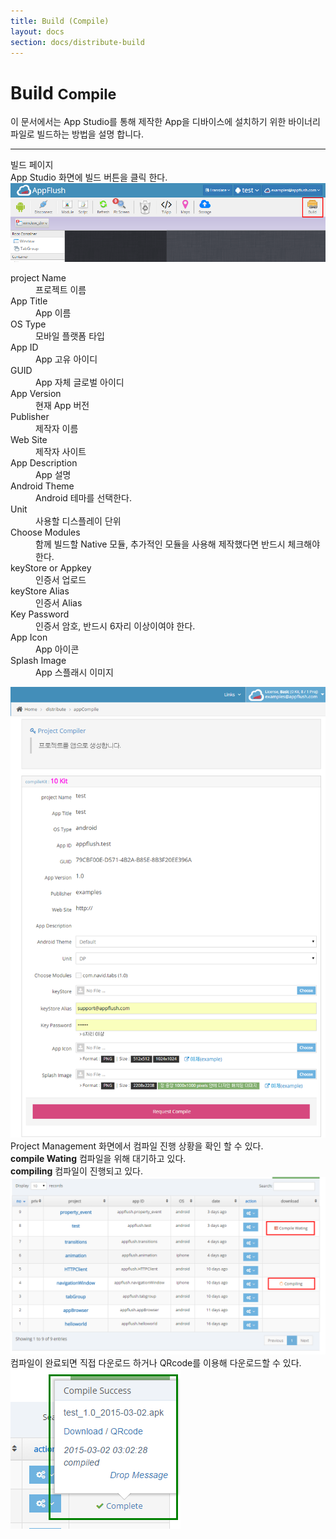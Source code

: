 ```yaml
---
title: Build (Compile)
layout: docs
section: docs/distribute-build
---
```


Build <small>Compile</small>
===================

이 문서에서는 App Studio를 통해 제작한 App을 디바이스에 설치하기 위한 바이너리 파일로 빌드하는 방법을 설명 합니다.

<hr/>
<div class="space33"></div>

<div class="title row">
	빌드 페이지
</div>
<div class="explain row">
	<div class="detail col-xs-12 col-md-6">
		App Studio 화면에 빌드 버튼을 클릭 한다.
	</div>
	<div class="movie col-xs-12 col-md-6">
		<a class="thumbnail" href="/docs/images/build_button.png" data-lightbox="build_button" data-title="">
			<img src="/docs/images/build_button.png" alt=""/>
		</a>
	</div>
</div>
<div class="explain row">
	<div class="detail col-xs-12 col-md-6">
		<dl>
			<dt>project Name</dt>
			<dd>프로젝트 이름</dd>
			<dt>App Title</dt>
			<dd>App 이름</dd>
			<dt>OS Type</dt>
			<dd>모바일 플랫폼 타입</dd>
			<dt>App ID</dt>
			<dd>App 고유 아이디</dd>
			<dt>GUID</dt>
			<dd>App 자체 글로벌 아이디</dd>
			<dt>App Version</dt>
			<dd>현재 App 버전</dd>
			<dt>Publisher</dt>
			<dd>제작자 이름</dd>
			<dt>Web Site</dt>
			<dd>제작자 사이트</dd>
			<dt>App Description</dt>
			<dd>App 설명</dd>
			<dt>Android Theme</dt>
			<dd>Android 테마를 선택한다.</dd>
			<dt>Unit</dt>
			<dd>사용할 디스플레이 단위</dd>
			<dt>Choose Modules</dt>
			<dd>함께 빌드할 Native 모듈, 추가적인 모듈을 사용해 제작했다면 반드시 체크해야 한다.</dd>
			<dt>keyStore or Appkey</dt>
			<dd>인증서 업로드</dd>
			<dt>keyStore Alias</dt>
			<dd>인증서 Alias</dd>
			<dt>Key Password</dt>
			<dd>인증서 암호, 반드시 6자리 이상이여야 한다.</dd>
			<dt>App Icon</dt>
			<dd>App 아이콘</dd>
			<dt>Splash Image</dt>
			<dd>App 스플래시 이미지</dd>
		</dl>
	</div>
	<div class="movie col-xs-12 col-md-6">
		<a class="thumbnail" href="/docs/images/build_page.png" data-lightbox="build_page" data-title="">
			<img src="/docs/images/build_page.png" alt=""/>
		</a>
	</div>
</div>
<div class="explain row">
	<div class="detail col-xs-12 col-md-6">
		Project Management 화면에서 컴파일 진행 상황을 확인 할 수 있다.
		<div class="space11"></div>
		<strong>compile Wating</strong> 컴파일을 위해 대기하고 있다.
		<div class="space11"></div>
		<strong>compiling</strong> 컴파일이 진행되고 있다.
	</div>
	<div class="movie col-xs-12 col-md-6">
		<a class="thumbnail" href="/docs/images/build_list.png" data-lightbox="build_list" data-title="">
			<img src="/docs/images/build_list.png" alt=""/>
		</a>
	</div>
</div>
<div class="explain row">
	<div class="detail col-xs-12 col-md-6">
		컴파일이 완료되면 직접 다운로드 하거나 QRcode를 이용해 다운로드할 수 있다.
	</div>
	<div class="movie col-xs-12 col-md-6">
		<a class="thumbnail" href="/docs/images/build_download.png" data-lightbox="build_download" data-title="">
			<img src="/docs/images/build_download.png" alt=""/>
		</a>
	</div>
</div>